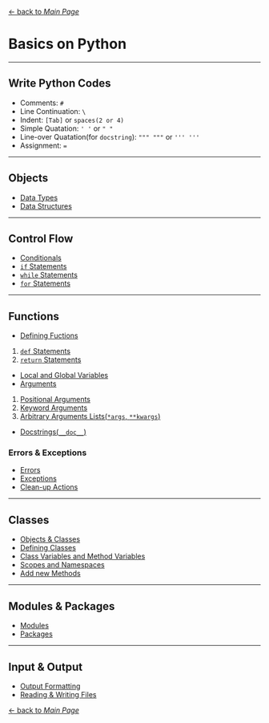 [← back to *Main Page*](https://github.com/dawkiny/Python3/blob/master/README.md)


# Basics on Python

---
## Write Python Codes

* Comments: ```#```
* Line Continuation: ```\```
* Indent: ```[Tab]``` or ```spaces(2 or 4)```
* Simple Quatation: ```' '``` or ```" "```
* Line-over Quatation(for ```docstring```): ```""" """``` or ```''' '''```
* Assignment: ```=```

---
## Objects

* [Data Types](https://github.com/pydemia/Python3/blob/master/scripts/python_programming/basic/DataType.md#data-type)
* [Data Structures](https://github.com/pydemia/Python3/blob/master/scripts/python_programming/basic/DataStructure.md#data-structure)


---
## Control Flow

* [Conditionals](https://github.com/pydemia/Python3/blob/master/scripts/python_programming/basic/ControlFlow.md#conditionals)
* [```if``` Statements](https://github.com/pydemia/Python3/blob/master/scripts/python_programming/basic/ControlFlow.md#if-statements)
* [```while``` Statements](https://github.com/pydemia/Python3/blob/master/scripts/python_programming/basic/ControlFlow.md#while-statements)
* [```for``` Statements](https://github.com/pydemia/Python3/blob/master/scripts/python_programming/basic/ControlFlow.md#for-statements)

---
## Functions

* [Defining Fuctions](https://github.com/pydemia/Python3/blob/master/scripts/python_programming/basic/Function.md#defining-functions)  
 1. [```def``` Statements](https://github.com/pydemia/Python3/blob/master/scripts/python_programming/basic/Function.md#def-statements)  
 1. [```return``` Statements](https://github.com/pydemia/Python3/blob/master/scripts/python_programming/basic/Function.md#return-statements)  
* [Local and Global Variables](https://github.com/pydemia/Python3/blob/master/scripts/python_programming/basic/Function.md#local-and-global-variables)
* [Arguments](https://github.com/pydemia/Python3/blob/master/scripts/python_programming/basic/Function.md#arguments)
 1. [Positional Arguments](https://github.com/pydemia/Python3/blob/master/scripts/python_programming/basic/Function.md#positional-arguments)
 1. [Keyword Arguments](https://github.com/pydemia/Python3/blob/master/scripts/python_programming/basic/Function.md#keyword-arguments)
 1. [Arbitrary Arguments Lists(```*args```, ```**kwargs```)](https://github.com/pydemia/Python3/blob/master/scripts/python_programming/basic/Function.md#arbitrary-arguments-lists)
* [Docstrings(```__doc__```)](https://github.com/pydemia/Python3/blob/master/scripts/python_programming/basic/Function.md#docstrings)


### Errors & Exceptions

* [Errors](https://github.com/pydemia/Python3/blob/master/scripts/python_programming/basic/Function.md#errors)  
* [Exceptions](https://github.com/pydemia/Python3/blob/master/scripts/python_programming/basic/Function.md#exceptions)  
* [Clean-up Actions](https://github.com/pydemia/Python3/blob/master/scripts/python_programming/basic/Function.md#clean-up-actions)  


---
## Classes

* [Objects & Classes](https://github.com/pydemia/Python3/blob/master/scripts/python_programming/basic/Class.md#objects-and-classes)
* [Defining Classes](https://github.com/pydemia/Python3/blob/master/scripts/python_programming/basic/Class.md#defining-classes)
* [Class Variables and Method Variables](https://github.com/pydemia/Python3/blob/master/scripts/python_programming/basic/Class.md#class-variables-and-method-variables)  
* [Scopes and Namespaces](https://github.com/pydemia/Python3/blob/master/scripts/python_programming/basic/Class.md#scopes-and-namespaces)
* [Add new Methods](https://github.com/pydemia/Python3/blob/master/scripts/python_programming/basic/Class.md#add-new-methods)  


---
## Modules & Packages

* [Modules]()
* [Packages]()

---
## Input & Output

* [Output Formatting]()
* [Reading & Writing Files]()



[← back to *Main Page*](https://github.com/dawkiny/Python3/blob/master/README.md)

